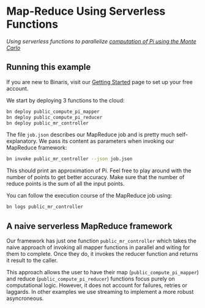 # Map-Reduce Using Serverless Functions
*Using serverless functions to parallelize [computation of Pi using the Monte Carlo](https://www.geeksforgeeks.org/estimating-value-pi-using-monte-carlo/)*

## Running this example

If you are new to Binaris, visit our [Getting Started](https://dev.binaris.com/tutorials/python/getting-started/) page to set up your free account.

We start by deploying 3 functions to the cloud:

```bash
bn deploy public_compute_pi_mapper
bn deploy public_compute_pi_reducer
bn deploy public_mr_controller
```

The file `job.json` describes our MapReduce job and is pretty much self-explanatory. We pass its content as parameters when invoking our MapReduce framework:

```bash
bn invoke public_mr_controller --json job.json
```

This should print an approximation of Pi. Feel free to play around with the number of points to get better accuracy. Make sure that the number of reduce points is the sum of all the input points.

You can follow the execution course of the MapReduce job using:

```bash
bn logs public_mr_controller
```

## A naive serverless MapReduce framework

Our framework has just one function `public_mr_controller` which takes the naive approach of invoking all mapper functions in parallel and witing for them to complete. Once they do, it invokes the reducer function and returns it result to the caller.

This approach allows the user to have their map (`public_compute_pi_mapper`) and reduce (`public_compute_pi_reducer`) functions focus purely on computational logic. However, it does not account for failures, retries or laggards. In other examples we use streaming to implement a more robust asyncroneous.
